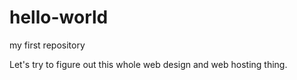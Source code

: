 # hello-world
my first repository

Let's try to figure out this whole web design and web hosting thing.
